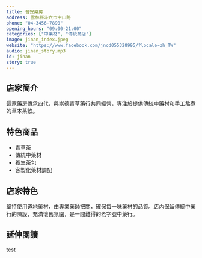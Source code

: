 ```yaml
---
title: 晉安藥房
address: 雲林縣斗六市中山路
phone: "04-3456-7890"
opening_hours: "09:00-21:00"
categories: ["中藥材", "傳統商店"]
image: jinan_index.jpeg
website: "https://www.facebook.com/jncd055328995/?locale=zh_TW"
audio: jinan_story.mp3
id: jinan
story: true
---
```



## 店家簡介

這家藥房傳承四代，與崇德青草藥行共同經營，專注於提供傳統中藥材和手工熬煮的草本茶飲。

## 特色商品

- 青草茶
- 傳統中藥材
- 養生茶包
- 客製化藥材調配

## 店家特色

堅持使用道地藥材，由專業藥師把關，確保每一味藥材的品質。店內保留傳統中藥行的陳設，充滿懷舊氛圍，是一間難得的老字號中藥行。

## 延伸閱讀

test